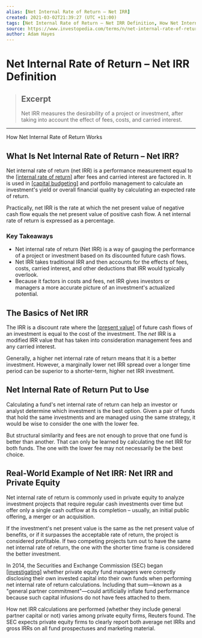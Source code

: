 ```yaml
---
alias: [Net Internal Rate of Return – Net IRR]
created: 2021-03-02T21:39:27 (UTC +11:00)
tags: [Net Internal Rate of Return – Net IRR Definition, How Net Internal Rate of Return Works]
source: https://www.investopedia.com/terms/n/net-internal-rate-of-return.asp
author: Adam Hayes
---
```


# Net Internal Rate of Return – Net IRR Definition

> ## Excerpt
> Net IRR measures the desirability of a project or investment, after taking into account the effect of fees, costs, and carried interest.

---

How Net Internal Rate of Return Works
## What Is Net Internal Rate of Return – Net IRR?

Net internal rate of return (net IRR) is a performance measurement equal to the [[internal rate of return]](https://www.investopedia.com/terms/i/irr.asp) after fees and carried interest are factored in. It is used in [[capital budgeting]](https://www.investopedia.com/terms/c/capitalbudgeting.asp) and portfolio management to calculate an investment's yield or overall financial quality by calculating an expected rate of return.

Practically, net IRR is the rate at which the net present value of negative cash flow equals the net present value of positive cash flow. A net internal rate of return is expressed as a percentage.

### Key Takeaways

-   Net internal rate of return (Net IRR) is a way of gauging the performance of a project or investment based on its discounted future cash flows.
-   Net IRR takes traditional IRR and then accounts for the effects of fees, costs, carried interest, and other deductions that IRR would typically overlook.
-   Because it factors in costs and fees, net IRR gives investors or managers a more accurate picture of an investment's actualized potential.

## The Basics of Net IRR

The IRR is a discount rate where the [[present value]](https://www.investopedia.com/video/play/present-value/) of future cash flows of an investment is equal to the cost of the investment. The _net_ IRR is a modified IRR value that has taken into consideration management fees and any carried interest.

Generally, a higher net internal rate of return means that it is a better investment. However, a marginally lower net IRR spread over a longer time period can be superior to a shorter-term, higher net IRR investment.

## Net Internal Rate of Return Put to Use

Calculating a fund's net internal rate of return can help an investor or analyst determine which investment is the best option. Given a pair of funds that hold the same investments and are managed using the same strategy, it would be wise to consider the one with the lower fee.

But structural similarity and fees are not enough to prove that one fund is better than another. That can only be learned by calculating the net IRR for both funds. The one with the lower fee may not necessarily be the best choice.

## Real-World Example of Net IRR: Net IRR and Private Equity

Net internal rate of return is commonly used in private equity to analyze investment projects that require regular cash investments over time but offer only a single cash outflow at its completion – usually, an initial public offering, a merger or an acquisition.

If the investment's net present value is the same as the net present value of benefits, or if it surpasses the acceptable rate of return, the project is considered profitable. If two competing projects turn out to have the same net internal rate of return, the one with the shorter time frame is considered the better investment.

In 2014, the Securities and Exchange Commission (SEC) began [[investigating]](https://www.reuters.com/article/us-sec-privateequity/exclusive-sec-probing-private-equity-performance-figures-sources-idUSKBN0II08K20141029) whether private equity fund managers were correctly disclosing their own invested capital into their own funds when performing net internal rate of return calculations. Including that sum—known as a "general partner commitment"—could artificially inflate fund performance because such capital infusions do not have fees attached to them.

How net IRR calculations are performed (whether they include general partner capital or not) varies among private equity firms, Reuters found. The SEC expects private equity firms to clearly report both average net IRRs and gross IRRs on all fund prospectuses and marketing material.
